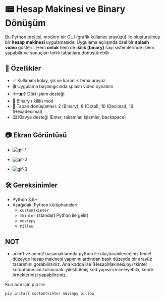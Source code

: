 # 📟 Hesap Makinesi ve Binary Dönüşüm 

Bu Python projesi, modern bir GUI (grafik kullanıcı arayüzü) ile oluşturulmuş bir **hesap makinesi** uygulamasıdır. Uygulama açılışında özel bir **splash video** gösterir. Hem **onluk** hem de **ikilik (binary)** sayı sistemlerinde işlem yapabilir ve sonuçları farklı tabanlara dönüştürebilir.

## 🚀 Özellikler

- ✅ Kullanımı kolay, şık ve karanlık tema arayüz
- 🎬 Uygulama başlangıcında splash video oynatımı
- ➕➖✖️➗ Dört işlem desteği
- 🔁 Binary (ikilik) mod
- 🔢 Taban dönüşümleri: 2 (Binary), 8 (Octal), 10 (Decimal), 16 (Hexadecimal)
- ⌨️ Klavye desteği (Enter, rakamlar, işlemler, backspace)

## 📷 Ekran Görüntüsü
- ![gif-1](https://github.com/user-attachments/assets/8c12fa2c-35c0-4360-b2f1-38f6110105df)


- ![gif-2](https://github.com/user-attachments/assets/156dd441-6726-4792-a1e3-64188eb8ec93)


- ![gif-3](https://github.com/user-attachments/assets/905f603a-c45e-45c7-b837-26853e62c520)



## 🛠 Gereksinimler

- Python 3.8+
- Aşağıdaki Python kütüphaneleri:
  - `customtkinter`
  - `tkinter` (standart Python ile gelir)
  - `moviepy`
  - `Pillow`

## NOT
- adım1 ve adım2 basamaklarında python ile oluşturabileceğiniz temel düzeyde
 hesap makinesi yapımını ardından basit düzeyde bir arayüz tasarımını görebilirsiniz.
 Ana kodda ise (HesapMakinesi.py) tkinter kütüphanesini kullanarak iyileştirilmiş 
kod yapısını inceleyebilir, kendi örneklerinizi yapabilirsiniz.


Kurulum için pip ile:
```bash
pip install customtkinter moviepy pillow



